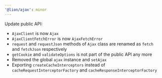 ```yaml
---
'@lion/ajax': minor
---
```


Update public API:

- `AjaxClient` is now `Ajax`
- `AjaxClientFetchError` is now `AjaxFetchError`
- `request` and `requestJson` methods of `Ajax` class are renamed as `fetch` and `fetchJson` respectively
- `getCookie` and `validateOptions` is not part of the public API any more
- Removed the global `ajax` instance and `setAjax`
- Exporting `createCacheInterceptors` instead of `cacheRequestInterceptorFactory` and `cacheResponseInterceptorFactory`
